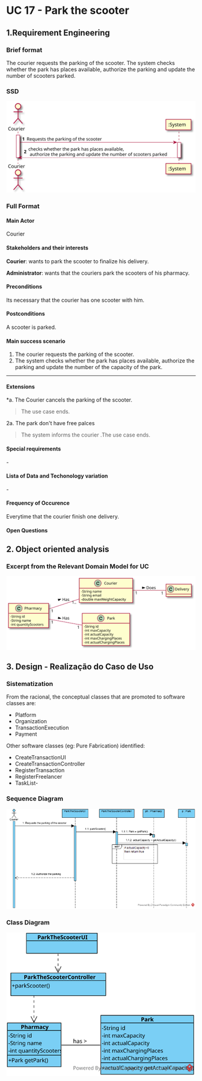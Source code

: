 # UC 17 - Park the scooter

## 1.Requirement Engineering

### Brief format
The courier requests the parking of the scooter. The system checks whether the park has places available, authorize the parking and update the number of scooters parked.

### SSD
![UC17_SSD.svg](UC17_SSD.svg)


### Full Format

#### Main Actor

Courier

#### Stakeholders and their interests

**Courier**: wants to park the scooter to finalize his delivery.

**Administrator**: wants that the couriers park the scooters of his pharmacy.

#### Preconditions

Its necessary that the courier has one scooter with him.

#### Postconditions
A scooter is parked.

#### Main success scenario

1. The courier requests the parking of the scooter.
2. The system checks whether the park has places available, authorize the parking and update the number of the capacity of the park.


-----------

#### Extensions

*a. The Courier cancels the parking of the scooter.
> The use case ends.


2a. The park don't have free palces
>  The system informs the courier .The use case ends.





#### Special requirements
\-

#### Lista of Data and Techonology variation
\-

#### Frequency of Occurence

Everytime that the courier finish one delivery.

#### Open Questions


## 2. Object oriented analysis

### Excerpt from the Relevant Domain Model for UC

![UC17_MD.svg](UC17_MD.svg)


## 3. Design - Realização do Caso de Uso

### Sistematization ##

From the racional, the conceptual classes that are promoted to software classes are:

 * Platform
 * Organization
 * TransactionExecution
 * Payment

Other software classes (eg: Pure Fabrication) identified:

 * CreateTransactionUI
 * CreateTransactionController
 * RegisterTransaction
 * RegisterFreelancer
 * TaskList-


### Sequence Diagram

![UC17_SD.png](UC17_SD.png)



### Class Diagram

![UC17_CD.svg](UC17_CD.svg)



